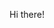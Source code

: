 Hi there! 

<!---
CuteCuppyCup/CuteCuppyCup is a ✨ special ✨ repository because its `README.md` (this file) appears on your GitHub profile.
You can click the Preview link to take a look at your changes.
--->
